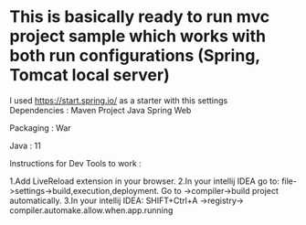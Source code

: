 # This is basically ready to run mvc project sample which works with both run configurations (Spring, Tomcat local server)
I used https://start.spring.io/ as a starter with this settings                    
                                                                                 Dependencies :
  Maven Project                 Java                                             Spring Web                                  
                                  
  Packaging : War

  Java : 11

Instructions for Dev Tools to work :

1.Add LiveReload extension in your browser.
2.In your intellij IDEA go to: file->settings->build,execution,deployment. Go to ->compiler->build project automatically.
3.In your intellij IDEA: SHIFT+Ctrl+A ->registry-> compiler.automake.allow.when.app.running
